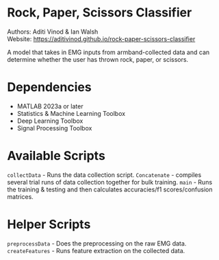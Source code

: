 # Rock, Paper, Scissors Classifier
Authors: Aditi Vinod & Ian Walsh \
Website: https://aditivinod.github.io/rock-paper-scissors-classifier

A model that takes in EMG inputs from armband-collected data and can determine whether the user has thrown rock, paper, or scissors.

# Dependencies
- MATLAB 2023a or later
- Statistics & Machine Learning Toolbox
- Deep Learning Toolbox
- Signal Processing Toolbox

# Available Scripts
`collectData` - Runs the data collection script.
`Concatenate` - compiles several trial runs of data collection together for bulk training.
`main` - Runs the training & testing and then calculates accuracies/f1 scores/confusion matrices.

# Helper Scripts
`preprocessData` - Does the preprocessing on the raw EMG data.
`createFeatures` - Runs feature extraction on the collected data.
